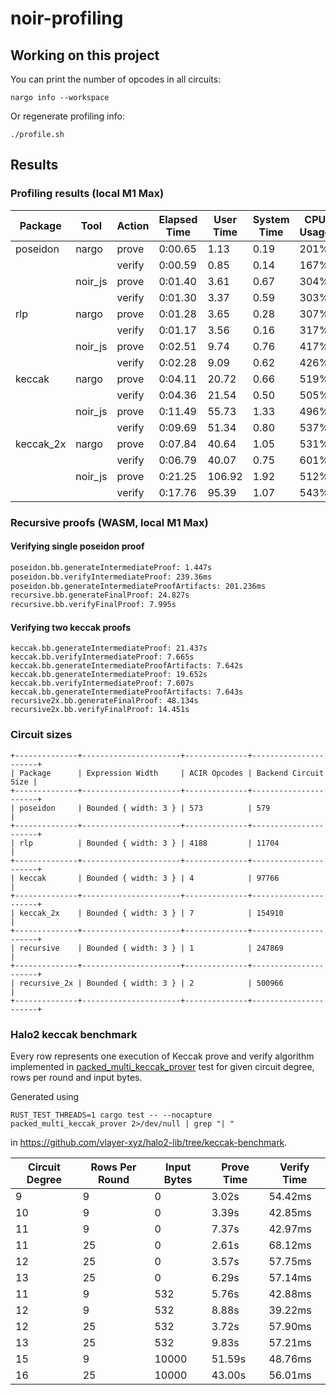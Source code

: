 # noir-profiling

## Working on this project

You can print the number of opcodes in all circuits:

```
nargo info --workspace
```

Or regenerate profiling info:

```
./profile.sh
```

## Results

### Profiling results (local M1 Max)

| Package   | Tool    | Action | Elapsed Time | User Time | System Time | CPU Usage | Max Memory |
| --------- | ------- | ------ | ------------ | --------- | ----------- | --------- | ---------- |
| poseidon  | nargo   | prove  | 0:00.65      | 1.13      | 0.19        | 201%      | 148.89MB   |
|           |         | verify | 0:00.59      | 0.85      | 0.14        | 167%      | 143.26MB   |
|           | noir_js | prove  | 0:01.40      | 3.61      | 0.67        | 304%      | 2.14GB     |
|           |         | verify | 0:01.30      | 3.37      | 0.59        | 303%      | 2.04GB     |
| rlp       | nargo   | prove  | 0:01.28      | 3.65      | 0.28        | 307%      | 308.08MB   |
|           |         | verify | 0:01.17      | 3.56      | 0.16        | 317%      | 245.10MB   |
|           | noir_js | prove  | 0:02.51      | 9.74      | 0.76        | 417%      | 2.37GB     |
|           |         | verify | 0:02.28      | 9.09      | 0.62        | 426%      | 2.20GB     |
| keccak    | nargo   | prove  | 0:04.11      | 20.72     | 0.66        | 519%      | 1.18GB     |
|           |         | verify | 0:04.36      | 21.54     | 0.50        | 505%      | 983.63MB   |
|           | noir_js | prove  | 0:11.49      | 55.73     | 1.33        | 496%      | 3.04GB     |
|           |         | verify | 0:09.69      | 51.34     | 0.80        | 537%      | 2.74GB     |
| keccak_2x | nargo   | prove  | 0:07.84      | 40.64     | 1.05        | 531%      | 2.21GB     |
|           |         | verify | 0:06.79      | 40.07     | 0.75        | 601%      | 1.82GB     |
|           | noir_js | prove  | 0:21.25      | 106.92    | 1.92        | 512%      | 4.03GB     |
|           |         | verify | 0:17.76      | 95.39     | 1.07        | 543%      | 3.71GB     |

### Recursive proofs (WASM, local M1 Max)

#### Verifying single poseidon proof

```sh
poseidon.bb.generateIntermediateProof: 1.447s
poseidon.bb.verifyIntermediateProof: 239.36ms
poseidon.bb.generateIntermediateProofArtifacts: 201.236ms
recursive.bb.generateFinalProof: 24.827s
recursive.bb.verifyFinalProof: 7.995s
```

#### Verifying two keccak proofs

```
keccak.bb.generateIntermediateProof: 21.437s
keccak.bb.verifyIntermediateProof: 7.665s
keccak.bb.generateIntermediateProofArtifacts: 7.642s
keccak.bb.generateIntermediateProof: 19.652s
keccak.bb.verifyIntermediateProof: 7.607s
keccak.bb.generateIntermediateProofArtifacts: 7.643s
recursive2x.bb.generateFinalProof: 48.134s
recursive2x.bb.verifyFinalProof: 14.451s
```

### Circuit sizes

```
+--------------+----------------------+--------------+----------------------+
| Package      | Expression Width     | ACIR Opcodes | Backend Circuit Size |
+--------------+----------------------+--------------+----------------------+
| poseidon     | Bounded { width: 3 } | 573          | 579                  |
+--------------+----------------------+--------------+----------------------+
| rlp          | Bounded { width: 3 } | 4188         | 11704                |
+--------------+----------------------+--------------+----------------------+
| keccak       | Bounded { width: 3 } | 4            | 97766                |
+--------------+----------------------+--------------+----------------------+
| keccak_2x    | Bounded { width: 3 } | 7            | 154910               |
+--------------+----------------------+--------------+----------------------+
| recursive    | Bounded { width: 3 } | 1            | 247869               |
+--------------+----------------------+--------------+----------------------+
| recursive_2x | Bounded { width: 3 } | 2            | 500966               |
+--------------+----------------------+--------------+----------------------+
```

### Halo2 keccak benchmark
Every row represents one execution of Keccak prove and verify algorithm implemented 
in [packed_multi_keccak_prover](https://github.com/vlayer-xyz/halo2-lib/blob/keccak-benchmark/hashes/zkevm/src/keccak/vanilla/tests.rs#L262) test for given circuit degree, rows per round and input bytes.

Generated using 
```
RUST_TEST_THREADS=1 cargo test -- --nocapture packed_multi_keccak_prover 2>/dev/null | grep "| "
```
 in https://github.com/vlayer-xyz/halo2-lib/tree/keccak-benchmark. 

| Circuit Degree | Rows Per Round | Input Bytes | Prove Time | Verify Time |
|----------------|----------------|-------------|------------|-------------| 
| 9              | 9              | 0           | 3.02s      | 54.42ms     |
| 10             | 9              | 0           | 3.39s      | 42.85ms     |
| 11             | 9              | 0           | 7.37s      | 42.97ms     |
| 11             | 25             | 0           | 2.61s      | 68.12ms     |
| 12             | 25             | 0           | 3.57s      | 57.75ms     |
| 13             | 25             | 0           | 6.29s      | 57.14ms     |
| 11             | 9              | 532         | 5.76s      | 42.88ms     |
| 12             | 9              | 532         | 8.88s      | 39.22ms     |
| 12             | 25             | 532         | 3.72s      | 57.90ms     |
| 13             | 25             | 532         | 9.83s      | 57.21ms     |
| 15             | 9              | 10000       | 51.59s     | 48.76ms     |
| 16             | 25             | 10000       | 43.00s     | 56.01ms     |
